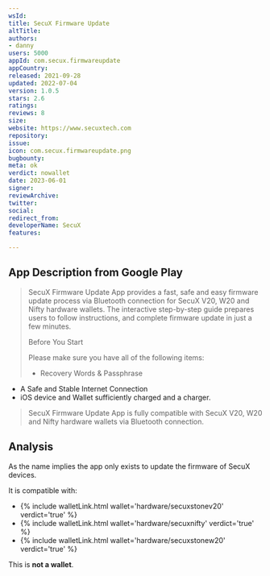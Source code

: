 ```yaml
---
wsId: 
title: SecuX Firmware Update
altTitle: 
authors:
- danny 
users: 5000
appId: com.secux.firmwareupdate
appCountry: 
released: 2021-09-28
updated: 2022-07-04
version: 1.0.5
stars: 2.6
ratings: 
reviews: 8
size: 
website: https://www.secuxtech.com
repository: 
issue: 
icon: com.secux.firmwareupdate.png
bugbounty: 
meta: ok
verdict: nowallet
date: 2023-06-01
signer: 
reviewArchive: 
twitter: 
social: 
redirect_from: 
developerName: SecuX
features: 

---
```


## App Description from Google Play 
>
> SecuX Firmware Update App provides a fast, safe and easy firmware update process via Bluetooth connection for SecuX V20, W20 and Nifty hardware wallets. The interactive step-by-step guide prepares users to follow instructions, and complete firmware update in just a few minutes.
>
> Before You Start
>
> Please make sure you have all of the following items: 
> - Recovery Words & Passphrase
- A Safe and Stable Internet Connection
- iOS device and Wallet sufficiently charged and a charger. 
>
> SecuX Firmware Update App is fully compatible with SecuX V20, W20 and Nifty hardware wallets via Bluetooth connection.

## Analysis 

As the name implies the app only exists to update the firmware of SecuX devices. 

It is compatible with: 

- {% include walletLink.html wallet='hardware/secuxstonev20' verdict='true' %}
- {% include walletLink.html wallet='hardware/secuxnifty' verdict='true' %}
- {% include walletLink.html wallet='hardware/secuxstonew20' verdict='true' %}

This is **not a wallet**.
